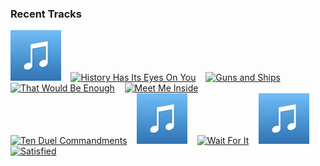 ### Recent Tracks
[<img src='https://github.com/atfinke/atfinke/blob/master/placeholder.jpeg?raw=true' width='16%' height='16%' alt='Yorktown (The World Turned Upside Down)'>](https://www.last.fm/music/original%2bbroadway%2bcast%2bof%2bhamilton/_/yorktown%2b%2528the%2bworld%2bturned%2bupside%2bdown%2529)&nbsp;&nbsp;&nbsp;&nbsp;[<img src='https://lastfm.freetls.fastly.net/i/u/300x300/84d926ef48c92c49abccfbd4836eb56f.png' width='16%' height='16%' alt='History Has Its Eyes On You'>](https://www.last.fm/music/christopher%2bjackson/_/history%2bhas%2bits%2beyes%2bon%2byou)&nbsp;&nbsp;&nbsp;&nbsp;[<img src='https://lastfm.freetls.fastly.net/i/u/300x300/84d926ef48c92c49abccfbd4836eb56f.png' width='16%' height='16%' alt='Guns and Ships'>](https://www.last.fm/music/leslie%2bodom%2bjr./_/guns%2band%2bships)&nbsp;&nbsp;&nbsp;&nbsp;[<img src='https://lastfm.freetls.fastly.net/i/u/300x300/84d926ef48c92c49abccfbd4836eb56f.png' width='16%' height='16%' alt='That Would Be Enough'>](https://www.last.fm/music/phillipa%2bsoo/_/that%2bwould%2bbe%2benough)&nbsp;&nbsp;&nbsp;&nbsp;[<img src='https://lastfm.freetls.fastly.net/i/u/300x300/3a45f08c32702b682d944b15bad8e0d9.png' width='16%' height='16%' alt='Meet Me Inside'>](https://www.last.fm/music/lin-manuel%2bmiranda/_/meet%2bme%2binside)&nbsp;&nbsp;&nbsp;&nbsp;<br>[<img src='https://lastfm.freetls.fastly.net/i/u/300x300/84d926ef48c92c49abccfbd4836eb56f.png' width='16%' height='16%' alt='Ten Duel Commandments'>](https://www.last.fm/music/anthony%2bramos/_/ten%2bduel%2bcommandments)&nbsp;&nbsp;&nbsp;&nbsp;[<img src='https://github.com/atfinke/atfinke/blob/master/placeholder.jpeg?raw=true' width='16%' height='16%' alt='Stay Alive'>](https://www.last.fm/music/original%2bbroadway%2bcast%2bof%2bhamilton/_/stay%2balive)&nbsp;&nbsp;&nbsp;&nbsp;[<img src='https://lastfm.freetls.fastly.net/i/u/300x300/84d926ef48c92c49abccfbd4836eb56f.png' width='16%' height='16%' alt='Wait For It'>](https://www.last.fm/music/leslie%2bodom%2bjr./_/wait%2bfor%2bit)&nbsp;&nbsp;&nbsp;&nbsp;[<img src='https://github.com/atfinke/atfinke/blob/master/placeholder.jpeg?raw=true' width='16%' height='16%' alt='The Story of Tonight - Reprise'>](https://www.last.fm/music/anthony%2bramos/_/the%2bstory%2bof%2btonight%2b-%2breprise)&nbsp;&nbsp;&nbsp;&nbsp;[<img src='https://lastfm.freetls.fastly.net/i/u/300x300/84d926ef48c92c49abccfbd4836eb56f.png' width='16%' height='16%' alt='Satisfied'>](https://www.last.fm/music/ren%25c3%25a9e%2belise%2bgoldsberry/_/satisfied)&nbsp;&nbsp;&nbsp;&nbsp;<br>